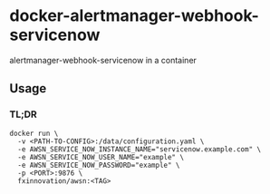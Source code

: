 # docker-alertmanager-webhook-servicenow

alertmanager-webhook-servicenow in a container

## Usage
### TL;DR
```
docker run \
  -v <PATH-TO-CONFIG>:/data/configuration.yaml \
  -e AWSN_SERVICE_NOW_INSTANCE_NAME="servicenow.example.com" \
  -e AWSN_SERVICE_NOW_USER_NAME="example" \
  -e AWSN_SERVICE_NOW_PASSWORD="example" \
  -p <PORT>:9876 \
  fxinnovation/awsn:<TAG>
```
